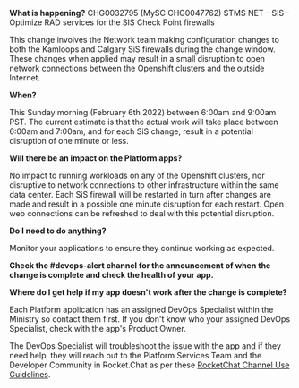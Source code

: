 **What is happening?**
CHG0032795 (MySC CHG0047762) STMS NET - SIS - Optimize RAD services for the SIS Check Point firewalls

This change involves the Network team making configuration changes to both the Kamloops and Calgary SiS firewalls during the change window. These changes when applied may result in a small disruption to open network connections between the Openshift clusters and the outside Internet.

**When?**

This Sunday morning (February 6th 2022) between 6:00am and 9:00am PST. The current estimate is that the actual work will take place between 6:00am and 7:00am, and for each SiS change, result in a potential disruption of one minute or less.

**Will there be an impact on the Platform apps?**

No impact to running workloads on any of the Openshift clusters, nor disruptive to network connections to other infrastructure within the same data center. Each SiS firewall will be restarted in turn after changes are made and result in a possible one minute disruption for each restart. Open web connections can be refreshed to deal with this potential disruption.

**Do I need to do anything?**

Monitor your applications to ensure they continue working as expected.

**Check the #devops-alert channel for the announcement of when the change is complete and check the health of your app.**

**Where do I get help if my app doesn't work after the change is complete?**

Each Platform application has an assigned DevOps Specialist within the Ministry so contact them first. If you don't know who your assigned DevOps Specialist, check with the app's Product Owner.

The DevOps Specialist will troubleshoot the issue with the app and if they need help, they will reach out to the Platform Services Team and the Developer Community in Rocket.Chat as per these [RocketChat Channel Use Guidelines](
https://developer.gov.bc.ca/Getting-human-support-for-issues-not-covered-by-devops-requests).
